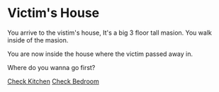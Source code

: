 # Victim's House

You arrive to the vistim's house, It's a big 3 floor tall masion. You walk inside of the masion.

You are now inside the house where the victim passed away in.

Where do you wanna go first?

[Check Kitchen](kitchen.md)
[Check Bedroom](bedroom.md)
